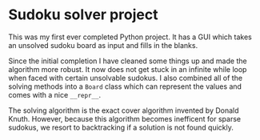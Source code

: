 # Sudoku solver project
This was my first ever completed Python project. It has a GUI which takes an unsolved sudoku board as input and fills in the blanks.

Since the initial completion I have cleaned some things up and made the algorithm more robust. It now 
does not get stuck in an infinite while loop when faced with certain unsolvable sudokus. I also combined all
of the solving methods into a ```Board``` class which can represent the values and comes with a nice ```__repr__```.

The solving algorithm is the exact cover algorithm invented by Donald Knuth. However, because this algorithm becomes inefficent for
sparse sudokus, we resort to backtracking if a solution is not found quickly.